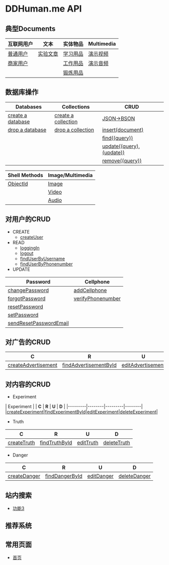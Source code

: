# DDHuman.me API

## 典型Documents

| 互联网用户 | 文本 | 实体物品 | **Multimedia** |
|---------|--------|---------|--------|
|[普通用户]|[实验文章]|[学习用品]|[演示视频]|
|[商家用户]|         |[工作用品]|[演示音频]|
|    	  |         |[锻炼用品]|         |

[普通用户]: /chapters/典型Documents/普通用户.md
[商家用户]: /chapters/典型Documents/商家用户.md

[实验文章]: /chapters/典型Documents/实验文章.md

[学习用品]: /chapters/典型Documents/学习用品.md
[工作用品]: /chapters/典型Documents/工作用品.md
[锻炼用品]: /chapters/典型Documents/锻炼用品.md

[演示视频]: /chapters/典型Documents/演示视频.md
[演示音频]: /chapters/典型Documents/演示音频.md

## 数据库操作

| Databases | Collections | **CRUD** | 
|---------|--------|--------|
|[create a database]|[create a collection]|[JSON->BSON]|
|[drop a database]|[drop a collection]|[insert(document)]|
|				  |					  |[find((query))]|
|				  |					  |[update((query),(update))]|
|				  |					  |[remove((query))]|

[create a database]: /chapters/数据库操作/create-a-database.md
[drop a database]: /chapters/数据库操作/drop-a-database.md

[create a collection]: /chapters/数据库操作/create-a-collection.md
[drop a collection]: /chapters/数据库操作/drop-a-collection.md

[JSON->BSON]: /chapters/数据库操作/JSON-BSON.md
[insert(document)]: /chapters/数据库操作/insert(document).md
[find((query))]: /chapters/数据库操作/find((query)).md
[update((query),(update))]: /chapters/数据库操作/update((query),(update)).md
[remove((query))]: /chapters/数据库操作/remove((query)).md

| Shell Methods | **Image/Multimedia** | 
|---------|--------|
|[ObjectId]|[Image]|
|		   |[Video]|
|		   |[Audio]|

[ObjectId]: /chapters/数据库操作/ObjectId.md

[Image]: /chapters/数据库操作/Image.md
[Video]: /chapters/数据库操作/Video.md
[Audio]: /chapters/数据库操作/Audio.md

## 对用户的CRUD
- CREATE
  - [createUser](/chapters/对用户的CRUD/createUser.md)
- READ
  - [loggingIn](/chapters/对用户的CRUD/loggingIn.md)
  - [logout](/chapters/对用户的CRUD/logout.md)
  - [findUserByUsername](/chapters/对用户的CRUD/findUserByUsername.md)
  - [findUserByPhonenumber](/chapters/对用户的CRUD/findUserByPhonenumber.md)
- UPDATE

| Password | Cellphone | 
|---------|--------|
|[changePassword]|[addCellphone]|
|[forgotPassword]|[verifyPhonenumber]|
|[resetPassword] |					 |
|[setPassword]   |					 |					 
|[sendResetPasswordEmail]|			 |

[changePassword]: /chapters/对用户的CRUD/changePassword.md
[forgotPassword]: /chapters/对用户的CRUD/forgotPassword.md
[resetPassword]: /chapters/对用户的CRUD/resetPassword.md
[setPassword]: /chapters/对用户的CRUD/setPassword.md
[sendResetPasswordEmail]: /chapters/对用户的CRUD/sendResetPasswordEmail.md

[addCellphone]: /chapters/对用户的CRUD/addCellphone.md
[verifyPhonenumber]: /chapters/对用户的CRUD/verifyPhonenumber.md

## 对广告的CRUD

| **C** | **R** | **U** | **D** |
|---------|--------|---------|--------|
|[createAdvertisement]|[findAdvertisementById]|[editAdvertisement]|[deleteAdvertisement]|

[createAdvertisement]: /chapters/对内容的CRUD/createAdvertisement.md
[findAdvertisementById]: /chapters/对内容的CRUD/findAdvertisementById.md
[editAdvertisement]: /chapters/对内容的CRUD/editAdvertisement.md
[deleteAdvertisement]: /chapters/对内容的CRUD/deleteAdvertisement.md

## 对内容的CRUD

- Experiment

| Experiment |
| **C** | **R** | **U** | **D** |
|---------|--------|---------|--------|
|[createExperiment]|[findExperimentById]|[editExperiment]|[deleteExperiment]|

[createExperiment]: /chapters/对内容的CRUD/createExperiment.md
[findExperimentById]: /chapters/对内容的CRUD/findExperimentById.md
[editExperiment]: /chapters/对内容的CRUD/editExperiment.md
[deleteExperiment]: /chapters/对内容的CRUD/deleteExperiment.md

- Truth

| **C** | **R** | **U** | **D** |
|---------|--------|---------|--------|
|[createTruth]|[findTruthById]|[editTruth]|[deleteTruth]|

[createTruth]: /chapters/对内容的CRUD/createTruth.md
[findTruthById]: /chapters/对内容的CRUD/findTruthById.md
[editTruth]: /chapters/对内容的CRUD/editTruth.md
[deleteTruth]: /chapters/对内容的CRUD/deleteTruth.md

- Danger

| **C** | **R** | **U** | **D** |
|---------|--------|---------|--------|
|[createDanger]|[findDangerById]|[editDanger]|[deleteDanger]|

[createDanger]: /chapters/对内容的CRUD/createDanger.md
[findDangerById]: /chapters/对内容的CRUD/findDangerById.md
[editDanger]: /chapters/对内容的CRUD/editDanger.md
[deleteDanger]: /chapters/对内容的CRUD/deleteDanger.md

## 站内搜索
- [功能3](/chapters/站内搜索/功能3.md)

## 推荐系统

## 常用页面
- [首页](/chapters/常用页面/首页.md)